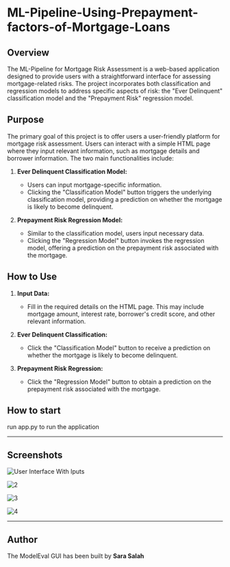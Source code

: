 # ML-Pipeline-Using-Prepayment-factors-of-Mortgage-Loans

## Overview

The ML-Pipeline for Mortgage Risk Assessment is a web-based application designed to provide users with a straightforward interface for assessing mortgage-related risks. The project incorporates both classification and regression models to address specific aspects of risk: the "Ever Delinquent" classification model and the "Prepayment Risk" regression model.

## Purpose

The primary goal of this project is to offer users a user-friendly platform for mortgage risk assessment. Users can interact with a simple HTML page where they input relevant information, such as mortgage details and borrower information. The two main functionalities include:

1. **Ever Delinquent Classification Model:**
   - Users can input mortgage-specific information.
   - Clicking the "Classification Model" button triggers the underlying classification model, providing a prediction on whether the mortgage is likely to become delinquent.

2. **Prepayment Risk Regression Model:**
   - Similar to the classification model, users input necessary data.
   - Clicking the "Regression Model" button invokes the regression model, offering a prediction on the prepayment risk associated with the mortgage.

## How to Use

1. **Input Data:**
   - Fill in the required details on the HTML page. This may include mortgage amount, interest rate, borrower's credit score, and other relevant information.

2. **Ever Delinquent Classification:**
   - Click the "Classification Model" button to receive a prediction on whether the mortgage is likely to become delinquent.

3. **Prepayment Risk Regression:**
   - Click the "Regression Model" button to obtain a prediction on the prepayment risk associated with the mortgage.


## How to start

run app.py to run the application 


__________________________________________________________________________________________________________________________________________________________________________



## Screenshots

![User Interface With Iputs](https://github.com/sara-salah1/ML-Pipeline-Using-Prepayment-factors-of-Mortgage-Loans/assets/67710906/9475aa08-9253-4a59-8931-ce5b9b3ef78e)


![2](https://github.com/sara-salah1/ML-Pipeline-Using-Prepayment-factors-of-Mortgage-Loans/assets/67710906/ec5d201e-7467-4538-b6fd-ea0eee01d2b4)


![3](https://github.com/sara-salah1/ML-Pipeline-Using-Prepayment-factors-of-Mortgage-Loans/assets/67710906/49b2bbd4-8a7b-43dc-8f97-23ef0161c8eb)


![4](https://github.com/sara-salah1/ML-Pipeline-Using-Prepayment-factors-of-Mortgage-Loans/assets/67710906/93df7e22-a76b-465e-915c-a19abed822f4)





______________________________________________________________________________________________________________________________________________________________________________


## Author
The ModelEval GUI has been built by **Sara Salah**



